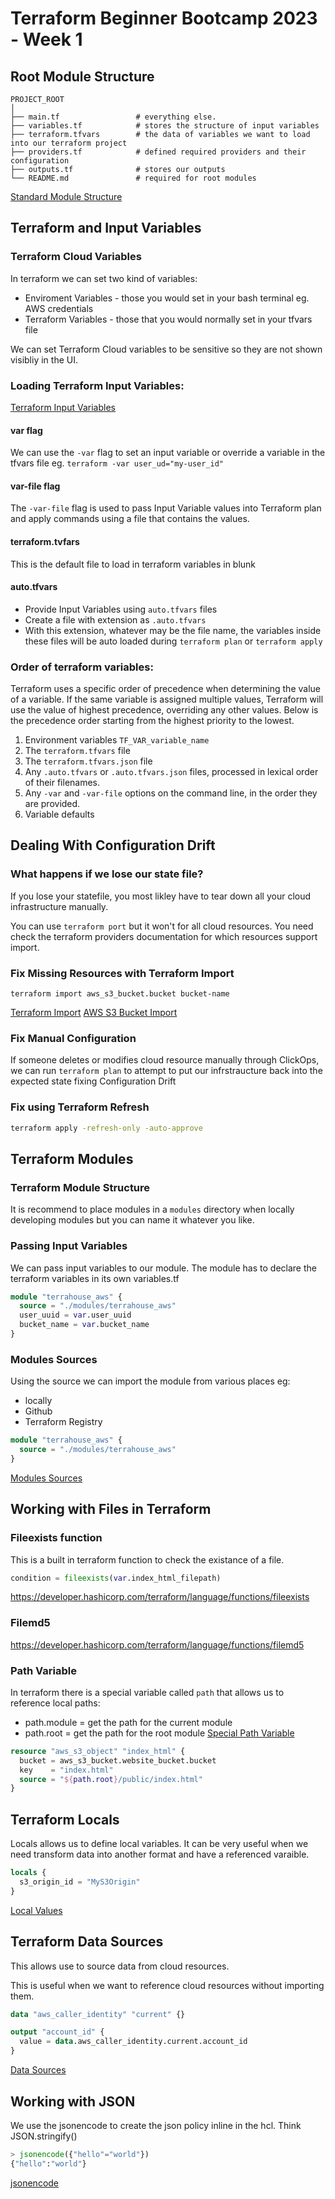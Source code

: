 # Terraform Beginner Bootcamp 2023 - Week 1

## Root Module Structure
```
PROJECT_ROOT
│
├── main.tf                 # everything else.
├── variables.tf            # stores the structure of input variables
├── terraform.tfvars        # the data of variables we want to load into our terraform project
├── providers.tf            # defined required providers and their configuration
├── outputs.tf              # stores our outputs
└── README.md               # required for root modules
```
[Standard Module Structure](https://developer.hashicorp.com/terraform/language/modules/develop/structure)

## Terraform and Input Variables

### Terraform Cloud Variables

In terraform we can set two kind of variables:
- Enviroment Variables - those you would set in your bash terminal eg. AWS credentials
- Terraform Variables - those that you would normally set in your tfvars file

We can set Terraform Cloud variables to be sensitive so they are not shown visibliy in the UI.

### Loading Terraform Input Variables:

[Terraform Input Variables](https://developer.hashicorp.com/terraform/language/values/variables)

#### var flag
We can use the `-var` flag to set an input variable or override a variable in the tfvars file eg. `terraform -var user_ud="my-user_id"`

#### var-file flag

The `-var-file` flag is used to pass Input Variable values into Terraform plan and apply commands using a file that contains the values.

#### terraform.tvfars

This is the default file to load in terraform variables in blunk

#### auto.tfvars

- Provide Input Variables using `auto.tfvars` files
- Create a file with extension as `.auto.tfvars`
- With this extension, whatever may be the file name, the variables inside these files will be auto loaded during `terraform plan` or `terraform apply`

### Order of terraform variables:

Terraform uses a specific order of precedence when determining the value of a variable. If the same variable is assigned multiple values, Terraform will use the value of highest precedence, overriding any other values. Below is the precedence order starting from the highest priority to the lowest.

1) Environment variables `TF_VAR_variable_name`
2) The `terraform.tfvars` file
3) The `terraform.tfvars.json` file
4) Any `.auto.tfvars` or `.auto.tfvars.json` files, processed in lexical order of their filenames.
5) Any `-var` and `-var-file` options on the command line, in the order they are provided.
6) Variable defaults

## Dealing With Configuration Drift

### What happens if we lose our state file?

If you lose your statefile, you most likley have to tear down all your cloud infrastructure manually.

You can use `terraform port` but it won't for all cloud resources. You need check the terraform providers documentation for which resources support import.

### Fix Missing Resources with Terraform Import

`terraform import aws_s3_bucket.bucket bucket-name`

[Terraform Import](https://developer.hashicorp.com/terraform/cli/import)
[AWS S3 Bucket Import](https://registry.terraform.io/providers/hashicorp/aws/latest/docs/resources/s3_bucket#import)

### Fix Manual Configuration

If someone deletes or modifies cloud resource manually through ClickOps, we can run `terraform plan` to attempt to 
put our infrstraucture back into the expected state fixing Configuration Drift


### Fix using Terraform Refresh

```sh
terraform apply -refresh-only -auto-approve
```

## Terraform Modules

### Terraform Module Structure

It is recommend to place modules in a `modules` directory when locally developing modules but you can name it whatever you like.

### Passing Input Variables

We can pass input variables to our module.
The module has to declare the terraform variables in its own variables.tf

```tf
module "terrahouse_aws" {
  source = "./modules/terrahouse_aws"
  user_uuid = var.user_uuid
  bucket_name = var.bucket_name
}
```

### Modules Sources

Using the source we can import the module from various places eg:
- locally
- Github
- Terraform Registry

```tf
module "terrahouse_aws" {
  source = "./modules/terrahouse_aws"
}
```

[Modules Sources](https://developer.hashicorp.com/terraform/language/modules/sources)

## Working with Files in Terraform

### Fileexists function

This is a built in terraform function to check the existance of a file.

```tf
condition = fileexists(var.index_html_filepath)
```

https://developer.hashicorp.com/terraform/language/functions/fileexists

### Filemd5

https://developer.hashicorp.com/terraform/language/functions/filemd5

### Path Variable

In terraform there is a special variable called `path` that allows us to reference local paths:
- path.module = get the path for the current module
- path.root = get the path for the root module
[Special Path Variable](https://developer.hashicorp.com/terraform/language/expressions/references#filesystem-and-workspace-info)

```tf
resource "aws_s3_object" "index_html" {
  bucket = aws_s3_bucket.website_bucket.bucket
  key    = "index.html"
  source = "${path.root}/public/index.html"
}
```
## Terraform Locals

Locals allows us to define local variables.
It can be very useful when we need transform data into another format and have a referenced varaible.

```tf
locals {
  s3_origin_id = "MyS3Origin"
}
```
[Local Values](https://developer.hashicorp.com/terraform/language/values/locals)

## Terraform Data Sources

This allows use to source data from cloud resources.

This is useful when we want to reference cloud resources without importing them.

```tf
data "aws_caller_identity" "current" {}

output "account_id" {
  value = data.aws_caller_identity.current.account_id
}
```
[Data Sources](https://developer.hashicorp.com/terraform/language/data-sources)

## Working with JSON

We use the jsonencode to create the json policy inline in the hcl.
Think JSON.stringify()

```tf
> jsonencode({"hello"="world"})
{"hello":"world"}
```

[jsonencode](https://developer.hashicorp.com/terraform/language/functions/jsonencode)
